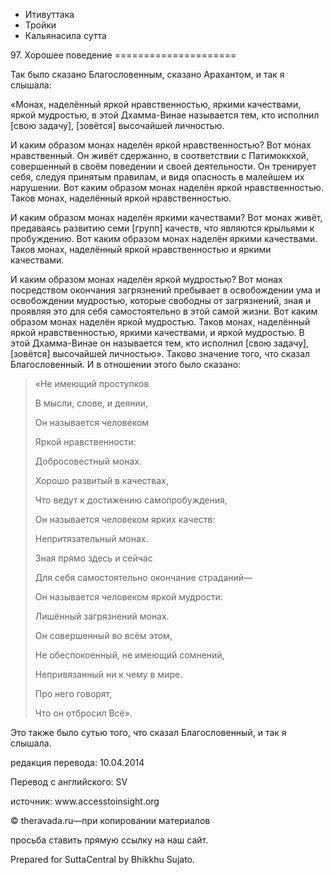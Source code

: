 









* Итивуттака
* Тройки
* Кальянасила сутта


97\. Хорошее поведение
\=\=\=\=\=\=\=\=\=\=\=\=\=\=\=\=\=\=\=\=\=



Так было сказано Благословенным, сказано Арахантом, и так я слышала:


«Монах, наделённый яркой нравственностью, яркими качествами, яркой мудростью, в этой Дхамма\-Винае называется тем, кто исполнил \[свою задачу\], \[зовётся\] высочайшей личностью\.


И каким образом монах наделён яркой нравственностью? Вот монах нравственный\. Он живёт сдержанно, в соответствии с Патимоккхой, совершенный в своём поведении и своей деятельности\. Он тренирует себя, следуя принятым правилам, и видя опасность в малейшем их нарушении\. Вот каким образом монах наделён яркой нравственностью\. Таков монах, наделённый яркой нравственностью\.


И каким образом монах наделён яркими качествами? Вот монах живёт, предаваясь развитию семи \[групп\] качеств, что являются крыльями к пробуждению\. Вот каким образом монах наделён яркими качествами\. Таков монах, наделённый яркой нравственностью и яркими качествами\.


И каким образом монах наделён яркой мудростью? Вот монах посредством окончания загрязнений пребывает в освобождении ума и освобождении мудростью, которые свободны от загрязнений, зная и проявляя это для себя самостоятельно в этой самой жизни\. Вот каким образом монах наделён яркой мудростью\. Таков монах, наделённый яркой нравственностью, яркими качествами, и яркой мудростью\. В этой Дхамма\-Винае он называется тем, кто исполнил \[свою задачу\], \[зовётся\] высочайшей личностью»\. Таково значение того, что сказал Благословенный\. И в отношении этого было сказано:



> «Не имеющий проступков  
> 
> В мысли, слове, и деянии,  
> 
> Он называется человеком  
> 
> Яркой нравственности:  
> 
> Добросовестный монах\.  
> 
> Хорошо развитый в качествах,  
> 
> Что ведут к достижению самопробуждения,  
> 
> Он называется человеком ярких качеств:  
> 
> Непритязательный монах\.  
> 
> Зная прямо здесь и сейчас  
> 
> Для себя самостоятельно окончание страданий—  
> 
> Он называется человеком яркой мудрости:  
> 
> Лишённый загрязнений монах\.  
> 
> Он совершенный во всём этом,  
> 
> Не обеспокоенный, не имеющий сомнений,  
> 
> Непривязанный ни к чему в мире\.  
> 
> Про него говорят,  
> 
> Что он отбросил Всё»\.


Это также было сутью того, что сказал Благословенный, и так я слышала\.



редакция перевода: 10\.04\.2014


Перевод с английского: SV


источник: www\.accesstoinsight\.org


© theravada\.ru—при копировании материалов


просьба ставить прямую ссылку на наш сайт\.


Prepared for SuttaCentral by Bhikkhu Sujato\.







